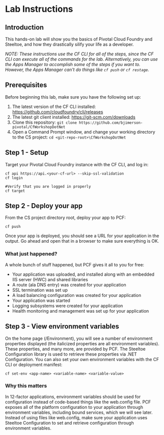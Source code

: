 ﻿# Lab Instructions
## Introduction
This hands-on lab will show you the basics of Pivotal Cloud Foundry and Steeltoe, and how they drastically silify your life as a developer.

_NOTE: These instructions use the CF CLI for all of the steps, since the CF CLI can execute all of the commands for the lab.  Alternatively, you can use the Apps Manager to accomplish some of the steps if you want to.  However, the Apps Manager can't do things like `cf push` or `cf restage`._

## Prerequisites
Before beginning this lab, make sure you have the following set up:

1. The latest version of the CF CLI installed: https://github.com/cloudfoundry/cli/releases
1. The latest git client installed: https://git-scm.com/downloads
1. Clone this repository: `git clone https://github.com/bjimerson-pivotal/CfWorkshopDotNet`
1. Open a Command Prompt window, and change your working directory to the CS project: `cd <git-repo-root>\CfWorkshopDotNet`

## Step 1 - Setup
Target your Pivotal Cloud Foundry instance with the CF CLI, and log in:

```
cf api https://api.<your-cf-url> --skip-ssl-validation
cf login

#Verify that you are logged in properly
cf target

```

## Step 2 - Deploy your app
From the CS project directory root, deploy your app to PCF:

```
cf push
```

Once your app is deployed, you should see a URL for your application in the output.  Go ahead and open that in a browser to make sure everything is OK.

### What just happened?
A whole bunch of stuff happened, but PCF gives it all to you for free:
* Your application was uploaded, and installed along with an embedded IIS server (HWC) and shared libraries
* A route (ala DNS entry) was created for your application
* SSL termination was set up
* A load balancing configuration was created for your application
* Your application was started 
* Logging subsystems were created for your application
* Health monitoring and management was set up for your application

## Step 3 - View environment variables
On the home page (/Environment), you will see a number of environment properties displayed (the italicized properties are all environment variables).  These properties, and many more, are provided by PCF.  The Steeltoe Configuration library is used to retrieve these properties via .NET Configuration.  You can also set your own environment variables with the CF CLI or deployment manifest:

```
cf set-env <app-name> <variable-name> <variable-value>
```

### Why this matters
In 12-factor applications, environment variables should be used for configuration instead of code-based things like the web.config file.  PCF exposes all of the platform configuration to your application through environment variables, including bound services, which we will see later.  Instead of using files like web.config, make sure your application uses Steeltoe Configuration to set and retrieve configuration through environment variables.
